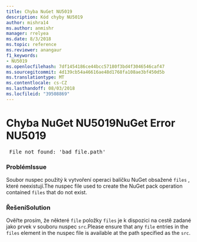 ```yaml
---
title: Chyba NuGet NU5019
description: Kód chyby NU5019
author: mishra14
ms.author: anmishr
manager: rrelyea
ms.date: 8/3/2018
ms.topic: reference
ms.reviewer: anangaur
f1_keywords:
- NU5019
ms.openlocfilehash: 7df1454186ce44bcc57180f3bd4f3046546caf47
ms.sourcegitcommit: 4d139cb54a46616ae48d1768fa108ae3bf450d5b
ms.translationtype: MT
ms.contentlocale: cs-CZ
ms.lasthandoff: 08/03/2018
ms.locfileid: "39508869"
---
```

# <a name="nuget-error-nu5019"></a><span data-ttu-id="a67df-103">Chyba NuGet NU5019</span><span class="sxs-lookup"><span data-stu-id="a67df-103">NuGet Error NU5019</span></span>
<pre> File not found: 'bad_file.path'</pre>

### <a name="issue"></a><span data-ttu-id="a67df-104">Problém</span><span class="sxs-lookup"><span data-stu-id="a67df-104">Issue</span></span>

<span data-ttu-id="a67df-105">Soubor nuspec použitý k vytvoření operaci balíčku NuGet obsažené `files` , které neexistují.</span><span class="sxs-lookup"><span data-stu-id="a67df-105">The nuspec file used to create the NuGet pack operation contained `files` that do not exist.</span></span>


### <a name="solution"></a><span data-ttu-id="a67df-106">Řešení</span><span class="sxs-lookup"><span data-stu-id="a67df-106">Solution</span></span>

<span data-ttu-id="a67df-107">Ověřte prosím, že některé `file` položky `files` je k dispozici na cestě zadané jako prvek v souboru nuspec `src`.</span><span class="sxs-lookup"><span data-stu-id="a67df-107">Please ensure that any `file` entries in the `files` element in the nuspec file is available at the path specified as the `src`.</span></span>

